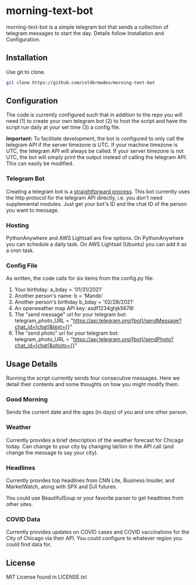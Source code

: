 # morning-text-bot

morning-text-bot is a simple telegram bot that sends a collection of telegram messages to start the day. Details
 follow Installation and Configuration.

## Installation

Use git to clone.

```bash
git clone https://github.com/coldbrewdev/morning-text-bot
```

## Configuration

The code is currently configured such that in addition to the repo you will need (1) to create your own telegram bot (2) to host the script and have the script run daily at your set time (3) a config file.

**Important:** To facilitate development, the bot is configured to only call the telegram API if the server timezone is UTC. If your machine timezone is UTC, the telegram API will always be called. If your server timezone is not UTC, the bot will simply print the output instead of calling the telegram API. This can easily be modified.
### Telegram Bot

Creating a telegram bot is a [straightforward process](https://core.telegram.org/bots). This bot currently uses the
 http protocol for the telegram API directly, i.e. you don't need supplemental modules. Just get your bot's ID and the
  chat ID
  of the person you want to message.

### Hosting

PythonAnywhere and AWS Lightsail are fine options. On PythonAnywhere you can schedule a daily task. On AWS Lightsail (Ubuntu) you can add it as a cron task.

### Config File

As written, the code calls for six items from the config.py file:
1. Your birthday: a_bday = '01/31/2021'
1. Another person's name: b = 'Mando'
1. Another person's birthday b_bday = '02/28/2021'
1. An operweather map API key: asdf1234ghjk5678l
1. The "send message" url for your telegram bot: \
telegram_photo_URL = "https://api.telegram.org/[bot]/sendMessage?chat_id=[chat]&text={}"
1. The "send photo" url for your telegram bot: \
telegram_photo_URL = "https://api.telegram.org/[bot]/sendPhoto?chat_id=[chat]&photo={}"


## Usage Details

Running the script currently sends four consecutive messages. Here we detail their contents and some thoughts on how you might modify them.

### Good Morning
Sends the current date and the ages (in days) of you and one other person.

### Weather
Currently provides a brief description of the weather forecast for Chicago today. Can change to your city by changing lat/lon in the API call (and change the message to say your city).

### Headlines
Currently provides top headlines from CNN Lite, Business Insider, and MarketWatch, along with SPX and DJI futures.

You could use BeautifulSoup or your favorite parser to get headlines from other sites.

### COVID Data
Currently provides updates on COVID cases and COVID vaccinations for the City of Chicago via their API. You could configure to whatever region you could find data for.

## License
MIT License found in LICENSE.txt
